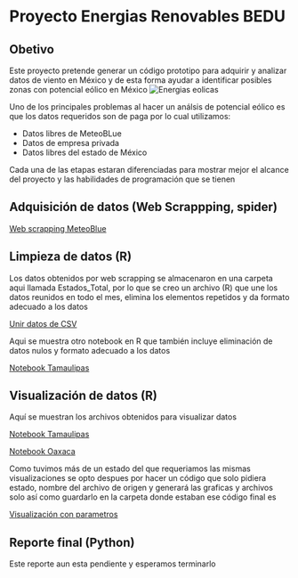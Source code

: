 # Proyecto Energias Renovables BEDU
## Obetivo
Este proyecto pretende generar un código prototipo para adquirir y analizar datos de viento en México y de esta forma ayudar a  identificar posibles zonas con potencial eólico en México
![Energias eolicas](https://media.giphy.com/media/Ynx3TPEReTklFeaoYB/giphy.gif)

Uno de los principales problemas al hacer un análsis de potencial eólico es que los datos requeridos son de paga por lo cual utilizamos:
<ul> 
<li>Datos libres de MeteoBLue </li>
<li>Datos de empresa privada </li>
<li>Datos libres del estado de México </li>
</ul>

Cada una de las etapas estaran diferenciadas para mostrar mejor el alcance del proyecto y las habilidades de programación que se tienen

## Adquisición de datos (Web Scrappping, spider)

[Web scrapping MeteoBlue](https://github.com/CarolinaJuarezJ/Proyecto_Energia_BEDU/blob/master/scrapy_meteoblue_limpio.py) 

## Limpieza de datos (R)
Los datos obtenidos por web scrapping se almacenaron en una carpeta aqui llamada Estados_Total, por lo que se creo un archivo (R) que une los datos reunidos en todo el mes, elimina los elementos repetidos y da formato adecuado a los datos 

[Unir datos de CSV](https://github.com/CarolinaJuarezJ/Proyecto_Energia_BEDU/blob/master/UnionCSV.r)

Aqui se muestra otro notebook en R que también incluye eliminación de datos nulos y formato adecuado a los datos 

[Notebook Tamaulipas](https://github.com/CarolinaJuarezJ/Proyecto_Energia_BEDU/blob/master/Codigo_R_Tamaulipas.ipynb)


## Visualización de datos (R)
Aquí se muestran los archivos obtenidos para visualizar datos

[Notebook Tamaulipas](https://github.com/CarolinaJuarezJ/Proyecto_Energia_BEDU/blob/master/Codigo_R_Tamaulipas.ipynb)

[Notebook Oaxaca](https://github.com/CarolinaJuarezJ/Proyecto_Energia_BEDU/blob/master/Codigo_R_Oaxaca.ipynb)


Como tuvimos más de un estado del que requeriamos las mismas visualizaciones se opto despues por hacer un código que solo pidiera estado, nombre del archivo de origen y generará las graficas y archivos solo así como guardarlo en la carpeta donde estaban ese código final es 

[Visualización con parametros](https://github.com/CarolinaJuarezJ/Proyecto_Energia_BEDU/blob/master/CodigoR_parametrizado.R)

## Reporte final (Python)
Este reporte aun esta pendiente y esperamos terminarlo 
